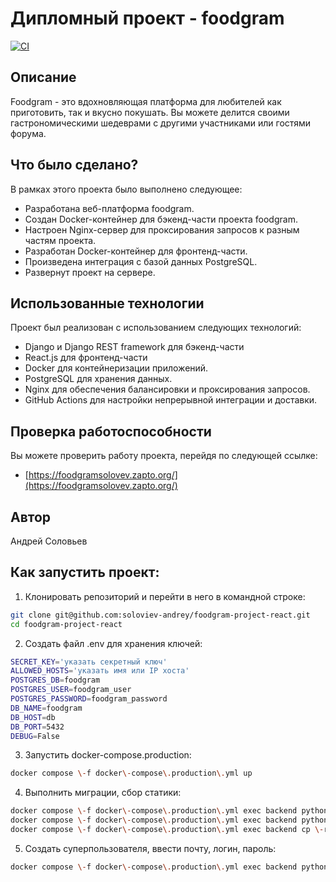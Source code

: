 # Дипломный проект - foodgram
[![CI](https://github.com/soloviev-andrey/foodgram-project-react/actions/workflows/main.yml/badge.svg)](https://github.com/soloviev-andrey/foodgram-project-react/actions/workflows/main.yml)


## Описание
Foodgram - это вдохновляющая платформа для любителей как приготовить, так и вкусно покушать. Вы можете делится своими гастрономическими шедеврами с другими участниками или гостями форума.


## Что было сделано?
В рамках этого проекта было выполнено следующее:
- Разработана веб-платформа foodgram.
- Создан Docker-контейнер для бэкенд-части проекта foodgram.
- Настроен Nginx-сервер для проксирования запросов к разным частям проекта.
- Разработан Docker-контейнер для фронтенд-части.
- Произведена интеграция с базой данных PostgreSQL.
- Развернут проект на сервере.


## Использованные технологии
Проект был реализован с использованием следующих технологий:
- Django и Django REST framework для бэкенд-части
- React.js для фронтенд-части 
- Docker для контейнеризации приложений.
- PostgreSQL для хранения данных.
- Nginx для обеспечения балансировки и проксирования запросов.
- GitHub Actions для настройки непрерывной интеграции и доставки.

## Проверка работоспособности
Вы можете проверить работу проекта, перейдя по следующей ссылке:
- [https://foodgramsolovev.zapto.org/](https://foodgramsolovev.zapto.org/)

## Автор
Андрей Соловьев

## Как запустить проект:
1. Клонировать репозиторий и перейти в него в командной строке:
```bash
git clone git@github.com:soloviev-andrey/foodgram-project-react.git
cd foodgram-project-react
```
2. Создать файл .env для хранения ключей:
```bash
SECRET_KEY='указать секретный ключ'
ALLOWED_HOSTS='указать имя или IP хоста'
POSTGRES_DB=foodgram
POSTGRES_USER=foodgram_user
POSTGRES_PASSWORD=foodgram_password
DB_NAME=foodgram
DB_HOST=db
DB_PORT=5432
DEBUG=False
```
3. Запустить docker-compose.production:
```bash
docker compose \-f docker\-compose\.production\.yml up
```
4. Выполнить миграции, сбор статики:
```bash
docker compose \-f docker\-compose\.production\.yml exec backend python manage\.py migrate
docker compose \-f docker\-compose\.production\.yml exec backend python manage\.py collectstatic
docker compose \-f docker\-compose\.production\.yml exec backend cp \-r /app/collected\_static/\. /static/static/
```
5. Создать суперпользователя, ввести почту, логин, пароль:
```bash
docker compose \-f docker\-compose\.production\.yml exec backend python manage\.py createsuperuser
```